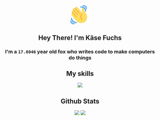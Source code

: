 <p align="center">
  <img src="./assets/images/wave.gif" width="64px" height="64px" />
</p>
<h2 align="center">Hey There! I'm Käse Fuchs</h2>
<h3 align="center">
  I'm a <code>17.8046</code> year old fox who writes code to make computers do
  things
</h3>
<h2 align="center">My skills</h2>
<p align="center">
  <img
    src="https://skillicons.dev/icons?i=aws,bash,bots,cloudflare,css,docker,electron,express,figma,firebase,flask,gcp,git,github,gitlab,heroku,html,js,linux,materialui,md,mongodb,mysql,nextjs,nodejs,postgres,powershell,py,raspberrypi,react,redux,regex,sass,ts,unity,workers&perline=9"
  />
</p>
<h2 align="center">Github Stats</h2>
<p align="center">
  <img
    src="https://github-readme-stats.vercel.app/api/?count_private=true&hide_border=true&hide_rank=true&line_height=20&theme=dark&username=Kasefuchs"
  />
  <img
    src="https://github-readme-stats.vercel.app/api/top-langs/?count_private=true&hide_border=true&layout=compact&theme=dark&username=Kasefuchs"
  />
</p>
<img src="https://hit.yhype.me/github/profile?user_id=64592097" alt="" />
